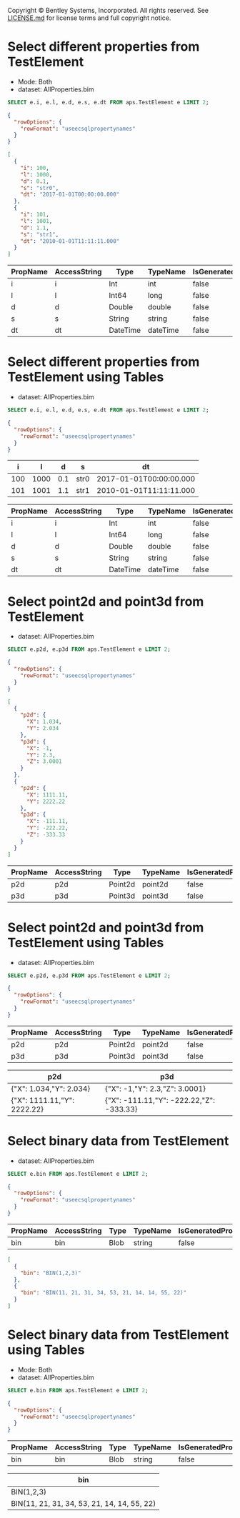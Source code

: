 Copyright © Bentley Systems, Incorporated. All rights reserved. See [LICENSE.md](../../../../LICENSE.md) for license terms and full copyright notice.

# Select different properties from TestElement

- Mode: Both
- dataset: AllProperties.bim

```sql
SELECT e.i, e.l, e.d, e.s, e.dt FROM aps.TestElement e LIMIT 2;
```

```json
{
  "rowOptions": {
    "rowFormat": "useecsqlpropertynames"
  }
}
```

```json
[
  {
    "i": 100,
    "l": 1000,
    "d": 0.1,
    "s": "str0",
    "dt": "2017-01-01T00:00:00.000"
  },
  {
    "i": 101,
    "l": 1001,
    "d": 1.1,
    "s": "str1",
    "dt": "2010-01-01T11:11:11.000"
  }
]
```

| PropName | AccessString | Type     | TypeName | IsGeneratedProperty |
| -------- | ------------ | -------- | -------- | ------------------- |
| i        | i            | Int      | int      | false               |
| l        | l            | Int64    | long     | false               |
| d        | d            | Double   | double   | false               |
| s        | s            | String   | string   | false               |
| dt       | dt           | DateTime | dateTime | false               |

# Select different properties from TestElement using Tables

- dataset: AllProperties.bim

```sql
SELECT e.i, e.l, e.d, e.s, e.dt FROM aps.TestElement e LIMIT 2;
```

```json
{
  "rowOptions": {
    "rowFormat": "useecsqlpropertynames"
  }
}
```

| i   | l    | d   | s    | dt                      |
| --- | ---- | --- | ---- | ----------------------- |
| 100 | 1000 | 0.1 | str0 | 2017-01-01T00:00:00.000 |
| 101 | 1001 | 1.1 | str1 | 2010-01-01T11:11:11.000 |

| PropName | AccessString | Type     | TypeName | IsGeneratedProperty |
| -------- | ------------ | -------- | -------- | ------------------- |
| i        | i            | Int      | int      | false               |
| l        | l            | Int64    | long     | false               |
| d        | d            | Double   | double   | false               |
| s        | s            | String   | string   | false               |
| dt       | dt           | DateTime | dateTime | false               |

# Select point2d and point3d from TestElement

- dataset: AllProperties.bim

```sql
SELECT e.p2d, e.p3d FROM aps.TestElement e LIMIT 2;
```

```json
{
  "rowOptions": {
    "rowFormat": "useecsqlpropertynames"
  }
}
```

```json
[
  {
    "p2d": {
      "X": 1.034,
      "Y": 2.034
    },
    "p3d": {
      "X": -1,
      "Y": 2.3,
      "Z": 3.0001
    }
  },
  {
    "p2d": {
      "X": 1111.11,
      "Y": 2222.22
    },
    "p3d": {
      "X": -111.11,
      "Y": -222.22,
      "Z": -333.33
    }
  }
]
```

| PropName | AccessString | Type    | TypeName | IsGeneratedProperty |
| -------- | ------------ | ------- | -------- | ------------------- |
| p2d      | p2d          | Point2d | point2d  | false               |
| p3d      | p3d          | Point3d | point3d  | false               |

# Select point2d and point3d from TestElement using Tables

- dataset: AllProperties.bim

```sql
SELECT e.p2d, e.p3d FROM aps.TestElement e LIMIT 2;
```

```json
{
  "rowOptions": {
    "rowFormat": "useecsqlpropertynames"
  }
}
```

| PropName | AccessString | Type    | TypeName | IsGeneratedProperty |
| -------- | ------------ | ------- | -------- | ------------------- |
| p2d      | p2d          | Point2d | point2d  | false               |
| p3d      | p3d          | Point3d | point3d  | false               |

| p2d                         | p3d                                      |
| --------------------------- | ---------------------------------------- |
| {"X": 1.034,"Y": 2.034}     | {"X": -1,"Y": 2.3,"Z": 3.0001}           |
| {"X": 1111.11,"Y": 2222.22} | {"X": -111.11,"Y": -222.22,"Z": -333.33} |

# Select binary data from TestElement

- dataset: AllProperties.bim

```sql
SELECT e.bin FROM aps.TestElement e LIMIT 2;
```

```json
{
  "rowOptions": {
    "rowFormat": "useecsqlpropertynames"
  }
}
```

| PropName | AccessString | Type | TypeName | IsGeneratedProperty |
| -------- | ------------ | ---- | -------- | ------------------- |
| bin      | bin          | Blob | string   | false               |

```json
[
  {
    "bin": "BIN(1,2,3)"
  },
  {
    "bin": "BIN(11, 21, 31, 34, 53, 21, 14, 14, 55, 22)"
  }
]
```

# Select binary data from TestElement using Tables

- Mode: Both
- dataset: AllProperties.bim

```sql
SELECT e.bin FROM aps.TestElement e LIMIT 2;
```

```json
{
  "rowOptions": {
    "rowFormat": "useecsqlpropertynames"
  }
}
```

| PropName | AccessString | Type | TypeName | IsGeneratedProperty |
| -------- | ------------ | ---- | -------- | ------------------- |
| bin      | bin          | Blob | string   | false               |

| bin                                         |
| ------------------------------------------- |
| BIN(1,2,3)                                  |
| BIN(11, 21, 31, 34, 53, 21, 14, 14, 55, 22) |
